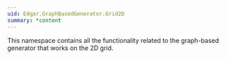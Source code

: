 ```yaml
---
uid: Edgar.GraphBasedGenerator.Grid2D
summary: *content
---
```


This namespace contains all the functionality related to the graph-based generator that works on the 2D grid.